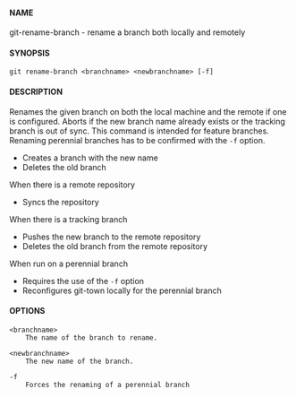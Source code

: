 #### NAME

git-rename-branch - rename a branch both locally and remotely


#### SYNOPSIS

```
git rename-branch <branchname> <newbranchname> [-f]
```


#### DESCRIPTION

Renames the given branch on both the local machine and the remote if one is configured.
Aborts if the new branch name already exists or the tracking branch is out of sync.
This command is intended for feature branches. Renaming perennial branches has to be confirmed with the `-f` option.

* Creates a branch with the new name
* Deletes the old branch

When there is a remote repository
* Syncs the repository

When there is a tracking branch
* Pushes the new branch to the remote repository
* Deletes the old branch from the remote repository

When run on a perennial branch
* Requires the use of the `-f` option
* Reconfigures git-town locally for the perennial branch


#### OPTIONS

```
<branchname>
    The name of the branch to rename.

<newbranchname>
    The new name of the branch.

-f
    Forces the renaming of a perennial branch
```
